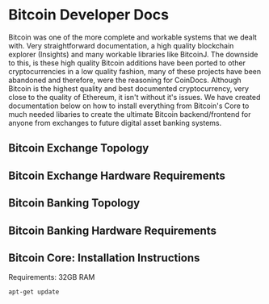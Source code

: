 # Bitcoin Developer Docs

Bitcoin was one of the more complete and workable systems that we dealt with. Very straightforward documentation, a high quality blockchain explorer (Insights) and many workable libraries like BitcoinJ. The downside to this, is these high quality Bitcoin additions have been ported to other cryptocurrencies in a low quality fashion, many of these projects have been abandoned and therefore, were the reasoning for CoinDocs. Although Bitcoin is the highest quality and best documented cryptocurrency, very close to the quality of Ethereum, it isn't without it's issues. We have created documentation below on how to install everything from Bitcoin's Core to much needed libaries to create the ultimate Bitcoin backend/frontend for anyone from exchanges to future digital asset banking systems.

## Bitcoin Exchange Topology 

## Bitcoin Exchange Hardware Requirements

## Bitcoin Banking Topology

## Bitcoin Banking Hardware Requirements

## Bitcoin Core: Installation Instructions

Requirements:
32GB RAM


`apt-get update`
